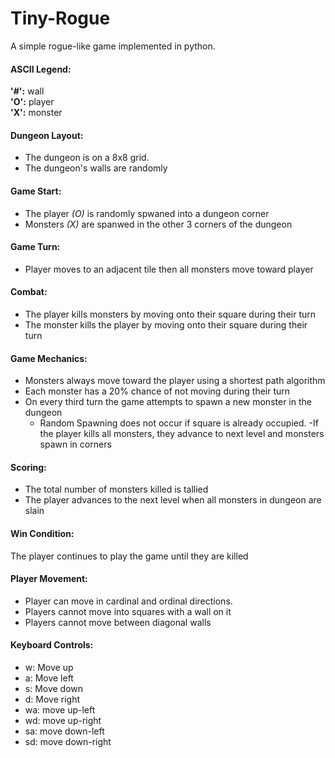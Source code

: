 # Tiny-Rogue
A simple rogue-like game implemented in python.

#### ASCII Legend:
**'#':** wall <br />
**'O':** player <br />
**'X':** monster <br />


#### Dungeon Layout:
- The dungeon is on a 8x8 grid.
- The dungeon's walls are randomly 

#### Game Start:
- The player *(O)* is randomly spwaned into a dungeon corner
- Monsters *(X)* are spanwed in the other 3 corners of the dungeon 

#### Game Turn:
- Player moves to an adjacent tile then all monsters move toward player

#### Combat:
- The player kills monsters by moving onto their square during their turn
- The monster kills the player by moving onto their square during their turn

#### Game Mechanics:
- Monsters always move toward the player using a shortest path algorithm
- Each monster has a 20% chance of not moving during their turn
- On every third turn the game attempts to spawn a new monster in the dungeon
	+ Random Spawning does not occur if square is already occupied.
-If the player kills all monsters, they advance to next level and monsters spawn in corners

#### Scoring:
- The total number of monsters killed is tallied
- The player advances to the next level when all monsters in dungeon are slain

#### Win Condition:
The player continues to play the game until they are killed

#### Player Movement:
- Player can move in cardinal and ordinal directions.
- Players cannot move into squares with a wall on it
- Players cannot move between diagonal walls

#### Keyboard Controls:
- w: Move up
- a: Move left
- s: Move down
- d: Move right
- wa: move up-left
- wd: move up-right
- sa: move down-left
- sd: move down-right